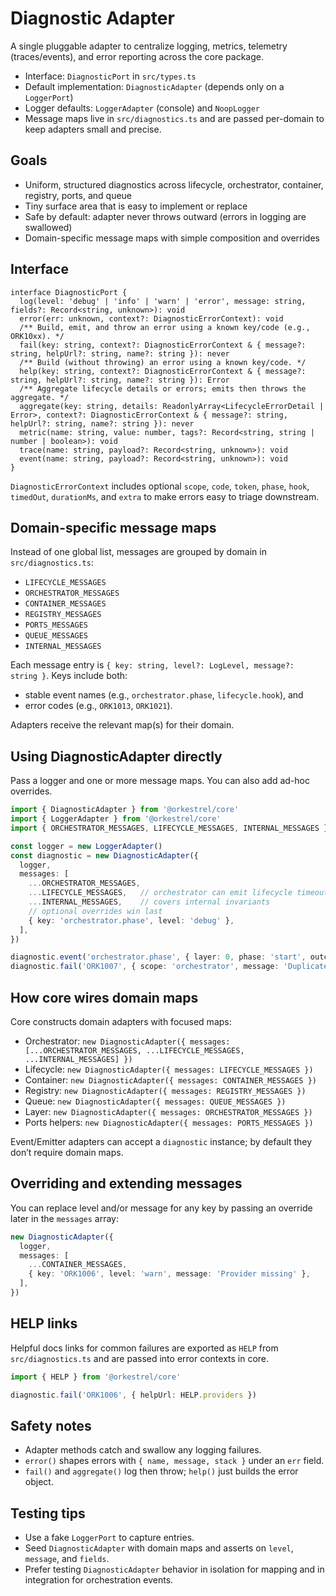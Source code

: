 # Diagnostic Adapter

A single pluggable adapter to centralize logging, metrics, telemetry (traces/events), and error reporting across the core package.

- Interface: `DiagnosticPort` in `src/types.ts`
- Default implementation: `DiagnosticAdapter` (depends only on a `LoggerPort`)
- Logger defaults: `LoggerAdapter` (console) and `NoopLogger`
- Message maps live in `src/diagnostics.ts` and are passed per-domain to keep adapters small and precise.

## Goals

- Uniform, structured diagnostics across lifecycle, orchestrator, container, registry, ports, and queue
- Tiny surface area that is easy to implement or replace
- Safe by default: adapter never throws outward (errors in logging are swallowed)
- Domain-specific message maps with simple composition and overrides

## Interface

```
interface DiagnosticPort {
  log(level: 'debug' | 'info' | 'warn' | 'error', message: string, fields?: Record<string, unknown>): void
  error(err: unknown, context?: DiagnosticErrorContext): void
  /** Build, emit, and throw an error using a known key/code (e.g., ORK10xx). */
  fail(key: string, context?: DiagnosticErrorContext & { message?: string, helpUrl?: string, name?: string }): never
  /** Build (without throwing) an error using a known key/code. */
  help(key: string, context?: DiagnosticErrorContext & { message?: string, helpUrl?: string, name?: string }): Error
  /** Aggregate lifecycle details or errors; emits then throws the aggregate. */
  aggregate(key: string, details: ReadonlyArray<LifecycleErrorDetail | Error>, context?: DiagnosticErrorContext & { message?: string, helpUrl?: string, name?: string }): never
  metric(name: string, value: number, tags?: Record<string, string | number | boolean>): void
  trace(name: string, payload?: Record<string, unknown>): void
  event(name: string, payload?: Record<string, unknown>): void
}
```

`DiagnosticErrorContext` includes optional `scope`, `code`, `token`, `phase`, `hook`, `timedOut`, `durationMs`, and `extra` to make errors easy to triage downstream.

## Domain-specific message maps

Instead of one global list, messages are grouped by domain in `src/diagnostics.ts`:

- `LIFECYCLE_MESSAGES`
- `ORCHESTRATOR_MESSAGES`
- `CONTAINER_MESSAGES`
- `REGISTRY_MESSAGES`
- `PORTS_MESSAGES`
- `QUEUE_MESSAGES`
- `INTERNAL_MESSAGES`

Each message entry is `{ key: string, level?: LogLevel, message?: string }`. Keys include both:
- stable event names (e.g., `orchestrator.phase`, `lifecycle.hook`), and
- error codes (e.g., `ORK1013`, `ORK1021`).

Adapters receive the relevant map(s) for their domain.

## Using DiagnosticAdapter directly

Pass a logger and one or more message maps. You can also add ad-hoc overrides.

```ts
import { DiagnosticAdapter } from '@orkestrel/core'
import { LoggerAdapter } from '@orkestrel/core'
import { ORCHESTRATOR_MESSAGES, LIFECYCLE_MESSAGES, INTERNAL_MESSAGES } from '@orkestrel/core'

const logger = new LoggerAdapter()
const diagnostic = new DiagnosticAdapter({
  logger,
  messages: [
    ...ORCHESTRATOR_MESSAGES,
    ...LIFECYCLE_MESSAGES,   // orchestrator can emit lifecycle timeouts via helpers
    ...INTERNAL_MESSAGES,    // covers internal invariants
    // optional overrides win last
    { key: 'orchestrator.phase', level: 'debug' },
  ],
})

diagnostic.event('orchestrator.phase', { layer: 0, phase: 'start', outcomes: [] })
diagnostic.fail('ORK1007', { scope: 'orchestrator', message: 'Duplicate registration' })
```

## How core wires domain maps

Core constructs domain adapters with focused maps:

- Orchestrator: `new DiagnosticAdapter({ messages: [...ORCHESTRATOR_MESSAGES, ...LIFECYCLE_MESSAGES, ...INTERNAL_MESSAGES] })`
- Lifecycle: `new DiagnosticAdapter({ messages: LIFECYCLE_MESSAGES })`
- Container: `new DiagnosticAdapter({ messages: CONTAINER_MESSAGES })`
- Registry: `new DiagnosticAdapter({ messages: REGISTRY_MESSAGES })`
- Queue: `new DiagnosticAdapter({ messages: QUEUE_MESSAGES })`
- Layer: `new DiagnosticAdapter({ messages: ORCHESTRATOR_MESSAGES })`
- Ports helpers: `new DiagnosticAdapter({ messages: PORTS_MESSAGES })`

Event/Emitter adapters can accept a `diagnostic` instance; by default they don’t require domain maps.

## Overriding and extending messages

You can replace level and/or message for any key by passing an override later in the `messages` array:

```ts
new DiagnosticAdapter({
  logger,
  messages: [
    ...CONTAINER_MESSAGES,
    { key: 'ORK1006', level: 'warn', message: 'Provider missing' },
  ],
})
```

## HELP links

Helpful docs links for common failures are exported as `HELP` from `src/diagnostics.ts` and are passed into error contexts in core.

```ts
import { HELP } from '@orkestrel/core'

diagnostic.fail('ORK1006', { helpUrl: HELP.providers })
```

## Safety notes

- Adapter methods catch and swallow any logging failures.
- `error()` shapes errors with `{ name, message, stack }` under an `err` field.
- `fail()` and `aggregate()` log then throw; `help()` just builds the error object.

## Testing tips

- Use a fake `LoggerPort` to capture entries.
- Seed `DiagnosticAdapter` with domain maps and asserts on `level`, `message`, and `fields`.
- Prefer testing `DiagnosticAdapter` behavior in isolation for mapping and in integration for orchestration events.
